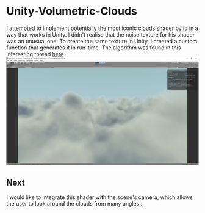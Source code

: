 # Unity-Volumetric-Clouds
I attempted to implement potentially the most iconic [clouds shader](https://www.shadertoy.com/view/XslGRr) by iq in a way that works in Unity. I didn't realise that the noise texture for his shader was an unusual one. To create the same texture in Unity, I created a custom function that generates it in run-time. The algorithm was found in this interesting thread [here](https://www.shadertoy.com/view/4sfGzS).
![Screenshot](Screenshot.png)
## Next
I would like to integrate this shader with the scene's camera, which allows the user to look around the clouds from many angles...
